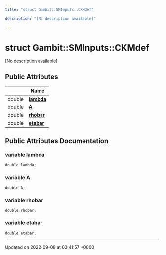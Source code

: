 ```yaml
---
title: "struct Gambit::SMInputs::CKMdef"

description: "[No description available]"

---
```


# struct Gambit::SMInputs::CKMdef



[No description available]

## Public Attributes

|                | Name           |
| -------------- | -------------- |
| double | **[lambda](/documentation/code/classes/structgambit_1_1sminputs_1_1ckmdef/#variable-lambda)**  |
| double | **[A](/documentation/code/classes/structgambit_1_1sminputs_1_1ckmdef/#variable-a)**  |
| double | **[rhobar](/documentation/code/classes/structgambit_1_1sminputs_1_1ckmdef/#variable-rhobar)**  |
| double | **[etabar](/documentation/code/classes/structgambit_1_1sminputs_1_1ckmdef/#variable-etabar)**  |

## Public Attributes Documentation

### variable lambda

```
double lambda;
```


### variable A

```
double A;
```


### variable rhobar

```
double rhobar;
```


### variable etabar

```
double etabar;
```


-------------------------------

Updated on 2022-09-08 at 03:41:57 +0000